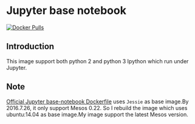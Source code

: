 # Jupyter base notebook
[![Docker Pulls](https://img.shields.io/docker/pulls/adolphlwq/docker-jupyter.svg?maxAge=2592000?style=flat-square)]()

## Introduction
This image support both python 2 and python 3 Ipython which run under Jupyter.

## Note
[Official Jupyter base-notebook Dockerfile](https://github.com/jupyter/docker-stacks/tree/master/base-notebook) uses `Jessie` as base image.By 2016.7.26, it only support Mesos 0.22. So I rebuild the image which
uses ubuntu:14.04 as base image.My image support the latest Mesos version.
